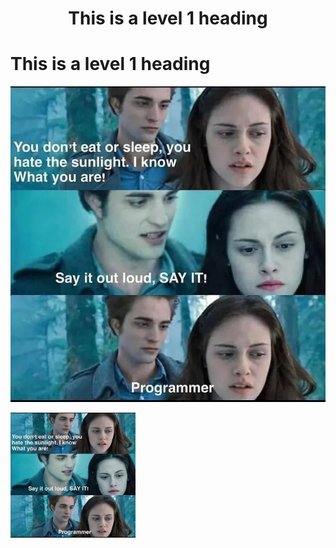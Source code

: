<h1 align='center'>This is a level 1 heading</h1>

# This is a level 1 heading

![a meme](you-dont-eat-or-sleep.webp)

<img width="200px" src="you-dont-eat-or-sleep.webp"/>


